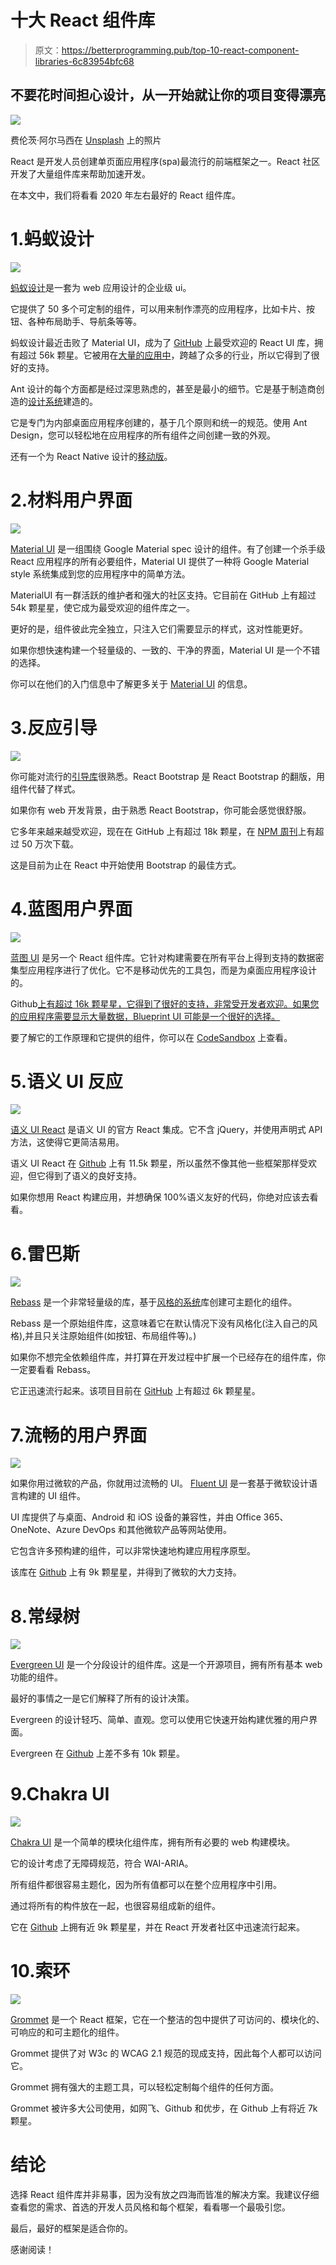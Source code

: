 # 十大 React 组件库

> 原文：<https://betterprogramming.pub/top-10-react-component-libraries-6c83954bfc68>

## 不要花时间担心设计，从一开始就让你的项目变得漂亮

![](img/901287146860abcc4da8868ba2b4b5eb.png)

费伦茨·阿尔马西在 [Unsplash](https://unsplash.com?utm_source=medium&utm_medium=referral) 上的照片

React 是开发人员创建单页面应用程序(spa)最流行的前端框架之一。React 社区开发了大量组件库来帮助加速开发。

在本文中，我们将看看 2020 年左右最好的 React 组件库。

# 1.蚂蚁设计

![](img/274e48cbb93a8c635f562c4e16d79c3c.png)

[蚂蚁设计](https://ant.design/)是一套为 web 应用设计的企业级 ui。

它提供了 50 多个可定制的组件，可以用来制作漂亮的应用程序，比如卡片、按钮、各种布局助手、导航条等等。

蚂蚁设计最近击败了 Material UI，成为了 [GitHub](https://github.com/ant-design/ant-design) 上最受欢迎的 React UI 库，拥有超过 56k 颗星。它被用在[大量的应用中](https://ant.design/docs/spec/cases)，跨越了众多的行业，所以它得到了很好的支持。

Ant 设计的每个方面都是经过深思熟虑的，甚至是最小的细节。它是基于制造商创造的[设计系统](https://ant.design/docs/spec/introduce)建造的。

它是专门为内部桌面应用程序创建的，基于几个原则和统一的规范。使用 Ant Design，您可以轻松地在应用程序的所有组件之间创建一致的外观。

还有一个为 React Native 设计的[移动版](https://mobile.ant.design/)。

# 2.材料用户界面

![](img/befb2b82559636586222a3f7bac3922c.png)

[Material UI](https://material-ui.com/) 是一组围绕 Google Material spec 设计的组件。有了创建一个杀手级 React 应用程序的所有必要组件，Material UI 提供了一种将 Google Material style 系统集成到您的应用程序中的简单方法。

MaterialUI 有一群活跃的维护者和强大的社区支持。它目前在 GitHub 上有超过 54k 颗星星，使它成为最受欢迎的组件库之一。

更好的是，组件彼此完全独立，只注入它们需要显示的样式，这对性能更好。

如果你想快速构建一个轻量级的、一致的、干净的界面，Material UI 是一个不错的选择。

你可以在他们的入门信息中了解更多关于 [Material UI](https://material-ui.com/getting-started/installation/) 的信息。

# 3.反应引导

![](img/b87a41bf8257ce61f5e14319193561e6.png)

你可能对流行的[引导库](https://github.com/react-bootstrap/react-bootstrap)很熟悉。React Bootstrap 是 React Bootstrap 的翻版，用组件代替了样式。

如果你有 web 开发背景，由于熟悉 React Bootstrap，你可能会感觉很舒服。

它多年来越来越受欢迎，现在在 GitHub 上有超过 18k 颗星，在 [NPM 周刊](https://www.npmjs.com/package/react-bootstrap)上有超过 50 万次下载。

这是目前为止在 React 中开始使用 Bootstrap 的最佳方式。

# 4.蓝图用户界面

![](img/0eec525e11c5afea647ae0205ec5834c.png)

[蓝图 UI](https://blueprintjs.com/) 是另一个 React 组件库。它针对构建需要在所有平台上得到支持的数据密集型应用程序进行了优化。它不是移动优先的工具包，而是为桌面应用程序设计的。

Github[上有超过 16k 颗星星，它得到了很好的支持，非常受开发者欢迎。如果您的应用程序需要显示大量数据，Blueprint UI 可能是一个很好的选择。](https://github.com/palantir/blueprint)

要了解它的工作原理和它提供的组件，你可以在 [CodeSandbox](https://codesandbox.io/s/nko3k41y60) 上查看。

# 5.语义 UI 反应

![](img/ee9f806d1e49c1dd37d9e8ccaa4179a2.png)

[语义 UI React](https://react.semantic-ui.com/) 是语义 UI 的官方 React 集成。它不含 jQuery，并使用声明式 API 方法，这使得它更简洁易用。

语义 UI React 在 [Github](https://github.com/Semantic-Org/Semantic-UI-React) 上有 11.5k 颗星，所以虽然不像其他一些框架那样受欢迎，但它得到了语义的良好支持。

如果你想用 React 构建应用，并想确保 100%语义友好的代码，你绝对应该去看看。

# 6.雷巴斯

![](img/e03aba2e546643fc76db7d8fe709ed5d.png)

[Rebass](https://rebassjs.org/) 是一个非常轻量级的库，基于[风格的系统](https://styled-system.com/)库创建可主题化的组件。

Rebass 是一个原始组件库，这意味着它在默认情况下没有风格化(注入自己的风格),并且只关注原始组件(如按钮、布局组件等)。)

如果你不想完全依赖组件库，并打算在开发过程中扩展一个已经存在的组件库，你一定要看看 Rebass。

它正迅速流行起来。该项目目前在 [GitHub](https://github.com/rebassjs/rebass) 上有超过 6k 颗星星。

# 7.流畅的用户界面

![](img/526372d847340d5f9bf542c0edacea66.png)

如果你用过微软的产品，你就用过流畅的 UI。 [Fluent UI](https://developer.microsoft.com/en-us/fluentui/#/) 是一套基于微软设计语言构建的 UI 组件。

UI 库提供了与桌面、Android 和 iOS 设备的兼容性，并由 Office 365、OneNote、Azure DevOps 和其他微软产品等网站使用。

它包含许多预构建的组件，可以非常快速地构建应用程序原型。

该库在 [Github](https://github.com/microsoft/fluentui) 上有 9k 颗星星，并得到了微软的大力支持。

# 8.常绿树

![](img/4e0fa4acfff9c83531b53e6ccf20ba94.png)

[Evergreen UI](https://evergreen.segment.com) 是一个分段设计的组件库。这是一个开源项目，拥有所有基本 web 功能的组件。

最好的事情之一是它们解释了所有的设计决策。

Evergreen 的设计轻巧、简单、直观。您可以使用它快速开始构建优雅的用户界面。

Evergreen 在 [Github](https://github.com/segmentio/evergreen/stargazers/) 上差不多有 10k 颗星。

# 9.Chakra UI

![](img/48822f1162380c32a240bcf32a224247.png)

[Chakra UI](https://chakra-ui.com) 是一个简单的模块化组件库，拥有所有必要的 web 构建模块。

它的设计考虑了无障碍规范，符合 WAI-ARIA。

所有组件都很容易主题化，因为所有值都可以在整个应用程序中引用。

通过将所有的构件放在一起，也很容易组成新的组件。

它在 [Github](https://github.com/chakra-ui/chakra-ui) 上拥有近 9k 颗星星，并在 React 开发者社区中迅速流行起来。

# 10.索环

![](img/a3661bfdfa6d63cc520e254ec1dd141e.png)

[Grommet](https://v2.grommet.io) 是一个 React 框架，它在一个整洁的包中提供了可访问的、模块化的、可响应的和可主题化的组件。

Grommet 提供了对 W3c 的 WCAG 2.1 规范的现成支持，因此每个人都可以访问它。

Grommet 拥有强大的主题工具，可以轻松定制每个组件的任何方面。

Grommet 被许多大公司使用，如网飞、Github 和优步，在 Github 上有将近 7k 颗星。

# 结论

选择 React 组件库并非易事，因为没有放之四海而皆准的解决方案。我建议仔细查看您的需求、首选的开发人员风格和每个框架，看看哪一个最吸引您。

最后，最好的框架是适合你的。

感谢阅读！